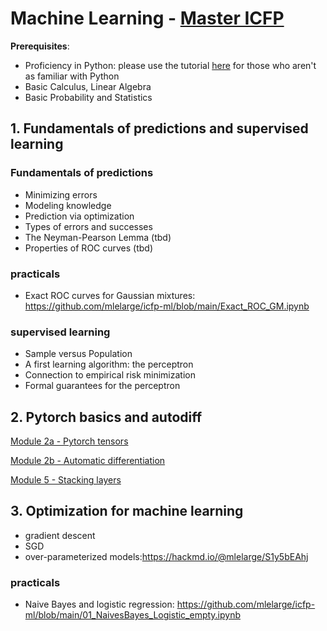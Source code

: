 # Machine Learning - [Master ICFP](https://www.phys.ens.fr/en/formations/m2-icfp)

**Prerequisites**:
- Proficiency in Python: please use the tutorial [here](https://cs231n.github.io/python-numpy-tutorial/) for those who aren't as familiar with Python
- Basic Calculus, Linear Algebra
- Basic Probability and Statistics


## 1. Fundamentals of predictions and supervised learning

### Fundamentals of predictions
- Minimizing errors
- Modeling knowledge
- Prediction via optimization
- Types of errors and successes
- The Neyman-Pearson Lemma (tbd)
- Properties of ROC curves (tbd)

### practicals
- Exact ROC curves for Gaussian mixtures: https://github.com/mlelarge/icfp-ml/blob/main/Exact_ROC_GM.ipynb

### supervised learning
- Sample versus Population
- A first learning algorithm: the perceptron
- Connection to empirical risk minimization
- Formal guarantees for the perceptron


## 2. Pytorch basics and autodiff

[Module 2a - Pytorch tensors](https://dataflowr.github.io/website/modules/2a-pytorch-tensors/)

[Module 2b - Automatic differentiation](https://dataflowr.github.io/website/modules/2b-automatic-differentiation/)

[Module 5 - Stacking layers](https://dataflowr.github.io/website/modules/5-stacking-layers/)

## 3. Optimization for machine learning

- gradient descent
- SGD
- over-parameterized models:https://hackmd.io/@mlelarge/S1y5bEAhj

### practicals
- Naive Bayes and logistic regression: https://github.com/mlelarge/icfp-ml/blob/main/01_NaivesBayes_Logistic_empty.ipynb
